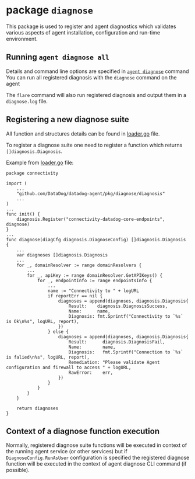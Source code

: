 # package `diagnose`

This package is used to register and agent diagnostics which validates various aspects of agent installation, configuration and run-time environment.

## Running ```agent diagnose all```
Details and command line options are specified in [```agent diagnose```](cmd/agent/subcommands/diagnose/README.md) command
You can run all registered diagnosis with the `diagnose` command on the agent

The `flare` command will also run registered diagnosis and output them in a `diagnose.log` file.

## Registering a new diagnose suite
All function and structures details can be found in [loader.go](pkg/diagnose/diagnosis/loader.go) file.

To register a diagnose suite one need to register a function which returns ```[]diagnosis.Diagnosis```.

Example from [loader.go](pkg/diagnose/connectivity/trace_request.go) file:
```
package connectivity

import (
    ...
	"github.com/DataDog/datadog-agent/pkg/diagnose/diagnosis"
    ...
)
...
func init() {
	diagnosis.Register("connectivity-datadog-core-endpoints", diagnose)
}
...
func diagnose(diagCfg diagnosis.DiagnoseConfig) []diagnosis.Diagnosis {
    ...
    var diagnoses []diagnosis.Diagnosis
    ...
	for _, domainResolver := range domainResolvers {
        ...
		for _, apiKey := range domainResolver.GetAPIKeys() {
			for _, endpointInfo := range endpointsInfo {
                ...
				name := "Connectivity to " + logURL
				if reportErr == nil {
					diagnoses = append(diagnoses, diagnosis.Diagnosis{
						Result:    diagnosis.DiagnosisSuccess,
						Name:      name,
						Diagnosis: fmt.Sprintf("Connectivity to `%s` is Ok\n%s", logURL, report),
					})
				} else {
					diagnoses = append(diagnoses, diagnosis.Diagnosis{
						Result:      diagnosis.DiagnosisFail,
						Name:        name,
						Diagnosis:   fmt.Sprintf("Connection to `%s` is falied\n%s", logURL, report),
						Remediation: "Please validate Agent configuration and firewall to access " + logURL,
						RawError:    err,
					})
				}
			}
		}
	}

	return diagnoses
}
```

## Context of a diagnose function execution
Normally, registered diagnose suite functions will be executed in context of the running agent service (or other services) but if ```DiagnoseConfig.RunAsUser``` configuration is specified the registered diagnose function will be executed in the context of agent diagnose CLI command (if possible).

